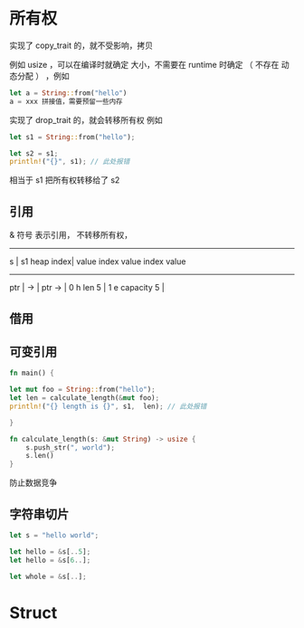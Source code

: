 # 所有权

实现了 copy_trait 的，就不受影响，拷贝

例如 usize ，可以在编译时就确定 大小，不需要在 runtime 时确定 （ 不存在 动态分配 ） ，例如

```rs
let a = String::from("hello")
a = xxx 拼接值，需要预留一些内存
```

实现了 drop_trait 的，就会转移所有权
例如

```rs
let s1 = String::from("hello");

let s2 = s1;
println!("{}", s1); // 此处报错

```

相当于 s1 把所有权转移给了 s2

## 引用

& 符号 表示引用， 不转移所有权，

---

s | s1 heap
index| value index value index value

---

ptr | -> | ptr -> | 0 h
len 5 | 1 e
capacity 5 |

## 借用

## 可变引用

```rs
fn main() {

let mut foo = String::from("hello");
let len = calculate_length(&mut foo);
println!("{} length is {}", s1,  len); // 此处报错

}

fn calculate_length(s: &mut String) -> usize {
    s.push_str(", world");
    s.len()
}
```

防止数据竞争

## 字符串切片

```rs
let s = "hello world";

let hello = &s[..5];
let hello = &s[6..];

let whole = &s[..];
```

# Struct
